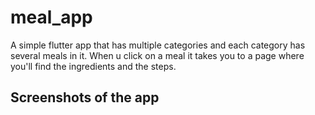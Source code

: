 # meal_app

A simple flutter app that has multiple categories and each category has several meals in it. When u click on a meal it takes you to a page where you'll find the ingredients and the steps.

## Screenshots of the app


